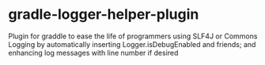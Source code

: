 # gradle-logger-helper-plugin

Plugin for graddle to ease the life of programmers using SLF4J or Commons Logging by automatically inserting
Logger.isDebugEnabled and friends; and enhancing log messages with line number if desired

